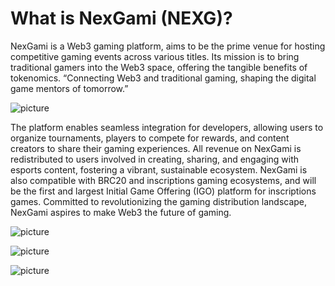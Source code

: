 # What is NexGami (NEXG)?
NexGami is a Web3 gaming platform, aims to be the prime venue for hosting competitive gaming events across various titles. Its mission is to bring traditional gamers into the Web3 space, offering the tangible benefits of tokenomics. “Connecting Web3 and traditional gaming, shaping the digital game mentors of tomorrow.”                 





![ picture ](https://storage.googleapis.com/public-dao-pad-prod/1709306030_2%20(2).webp)

The platform enables seamless integration for developers, allowing users to organize tournaments, players to compete for rewards, and content creators to share their gaming experiences. All revenue on NexGami is redistributed to users involved in creating, sharing, and engaging with esports content, fostering a vibrant, sustainable ecosystem. NexGami is also compatible with BRC20 and inscriptions gaming ecosystems, and will be the first and largest Initial Game Offering (IGO) platform for inscriptions games. Committed to revolutionizing the gaming distribution landscape, NexGami aspires to make Web3 the future of gaming.    

![ picture ](https://storage.googleapis.com/public-dao-pad-prod/1709306067_3%20(3).webp)

![ picture ](https://storage.googleapis.com/public-dao-pad-prod/1709306074_4.webp)

![ picture ](https://storage.googleapis.com/public-dao-pad-prod/1709306081_5%20(1).webp)
